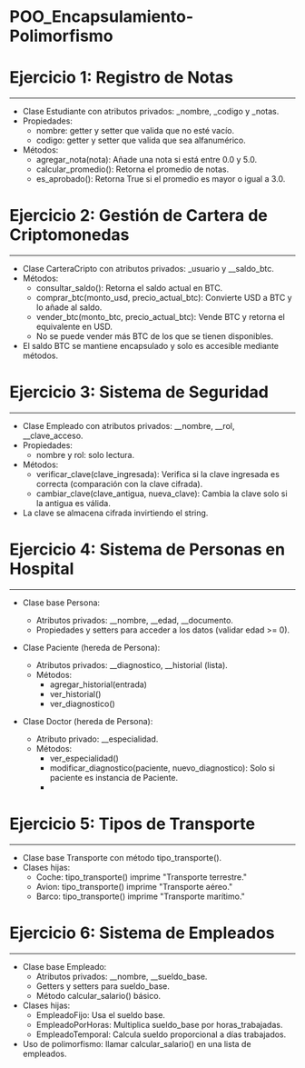 # POO_Encapsulamiento-Polimorfismo
# Ejercicio 1: Registro de Notas 
--------------------------------------------------
- Clase Estudiante con atributos privados: _nombre, _codigo y _notas.
- Propiedades:
    - nombre: getter y setter que valida que no esté vacío.
    - codigo: getter y setter que valida que sea alfanumérico.
- Métodos:
    - agregar_nota(nota): Añade una nota si está entre 0.0 y 5.0.
    - calcular_promedio(): Retorna el promedio de notas.
    - es_aprobado(): Retorna True si el promedio es mayor o igual a 3.0.

# Ejercicio 2: Gestión de Cartera de Criptomonedas 
-----------------------------------------------------------------------
- Clase CarteraCripto con atributos privados: _usuario y __saldo_btc.
- Métodos:
    - consultar_saldo(): Retorna el saldo actual en BTC.
    - comprar_btc(monto_usd, precio_actual_btc): Convierte USD a BTC y lo añade al saldo.
    - vender_btc(monto_btc, precio_actual_btc): Vende BTC y retorna el equivalente en USD.
    - No se puede vender más BTC de los que se tienen disponibles.
- El saldo BTC se mantiene encapsulado y solo es accesible mediante métodos.

# Ejercicio 3: Sistema de Seguridad 
---------------------------------------------------
- Clase Empleado con atributos privados: __nombre, __rol, __clave_acceso.
- Propiedades:
    - nombre y rol: solo lectura.
- Métodos:
    - verificar_clave(clave_ingresada): Verifica si la clave ingresada es correcta (comparación con la clave cifrada).
    - cambiar_clave(clave_antigua, nueva_clave): Cambia la clave solo si la antigua es válida.
- La clave se almacena cifrada invirtiendo el string.

# Ejercicio 4: Sistema de Personas en Hospital
-------------------------------------------------------------------------
- Clase base Persona:
    - Atributos privados: __nombre, __edad, __documento.
    - Propiedades y setters para acceder a los datos (validar edad >= 0).

- Clase Paciente (hereda de Persona):
    - Atributos privados: __diagnostico, __historial (lista).
    - Métodos:
        - agregar_historial(entrada)
        - ver_historial()
        - ver_diagnostico()

- Clase Doctor (hereda de Persona):
    - Atributo privado: __especialidad.
    - Métodos:
        - ver_especialidad()
        - modificar_diagnostico(paciente, nuevo_diagnostico): Solo si paciente es instancia de Paciente.
        - 
# Ejercicio 5: Tipos de Transporte 
-----------------------------------------------------------
- Clase base Transporte con método tipo_transporte().
- Clases hijas:
    - Coche: tipo_transporte() imprime "Transporte terrestre."
    - Avion: tipo_transporte() imprime "Transporte aéreo."
    - Barco: tipo_transporte() imprime "Transporte marítimo."

# Ejercicio 6: Sistema de Empleados 
-----------------------------------------------------------------------------
- Clase base Empleado:
    - Atributos privados: __nombre, __sueldo_base.
    - Getters y setters para sueldo_base.
    - Método calcular_salario() básico.
- Clases hijas:
    - EmpleadoFijo: Usa el sueldo base.
    - EmpleadoPorHoras: Multiplica sueldo_base por horas_trabajadas.
    - EmpleadoTemporal: Calcula sueldo proporcional a días trabajados.
- Uso de polimorfismo: llamar calcular_salario() en una lista de empleados.

